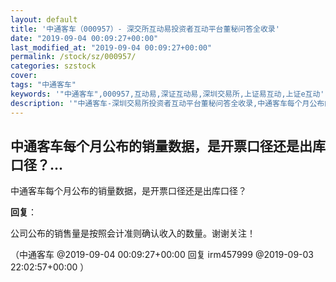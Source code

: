 ```yaml
---
layout: default
title: '中通客车（000957）- 深交所互动易投资者互动平台董秘问答全收录'
date: "2019-09-04 00:09:27+00:00"
last_modified_at: "2019-09-04 00:09:27+00:00"
permalink: /stock/sz/000957/
categories: szstock
cover: 
tags: "中通客车"
keywords: '"中通客车",000957,互动易,深证互动易,深圳交易所,上证易互动,上证e互动'
description: '"中通客车-深圳交易所投资者互动平台董秘问答全收录,中通客车每个月公布的销量数据，是开票口径还是出库口径？"'
---
```


## 中通客车每个月公布的销量数据，是开票口径还是出库口径？...

中通客车每个月公布的销量数据，是开票口径还是出库口径？

**回复**：

公司公布的销售量是按照会计准则确认收入的数量。谢谢关注！ 

（中通客车  @2019-09-04 00:09:27+00:00 回复 irm457999  @2019-09-03 22:02:57+00:00 ）

